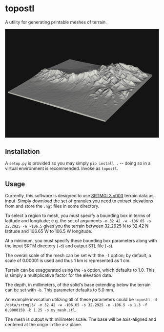 # topostl

A utility for generating printable meshes of terrain.

![rendered terrain data](image/mesh_example.png)

## Installation

A `setup.py` is provided so you may simply `pip install .` -- doing so in a virtual environment is recommended. Invoke as `topostl`.

## Usage

Currently, this software is designed to use [SRTMGL3 v003](https://lpdaac.usgs.gov/products/srtmgl3v003/) terrain data as input. Simply download the set of granules you need to extract elevations from and store the `.hgt` files in some directory.

To select a region to mesh, you must specify a bounding box in terms of latitude and longitude; e.g. the set of arguments `-n 32.42 -w -106.65 -s 32.2925 -e -106.5` gives you the terrain between 32.2925 N to 32.42 N latitude and 106.65 W to 106.5 W longitude.

At a minimum, you must specify these bounding box parameters along with the input SRTM directory (`-d`) and output STL file (`-o`).

The overall scale of the mesh can be set with the `-f` option; by default, a scale of 0.00001 is used and thus 1 km is represented as 1 cm.

Terrain can be exaggerated using the `-a` option, which defaults to 1.0. This is simply a multiplicative factor for the elevation data.

The depth, in millimeters, of the solid's base extending below the terrain can be set with `-b`. This parameter defaults to 5.0 mm.

An example invocation utilizing all of these parameters could be `topostl -d /data/srtmgl3/ -n 32.42 -w -106.65 -s 32.2925 -e -106.5 -a 1.3 -f 0.0000150 -b 1.25 -o my_mesh.stl`.

The mesh is output with millimeter scale. The base will be axis-aligned and centered at the origin in the x-z plane.

